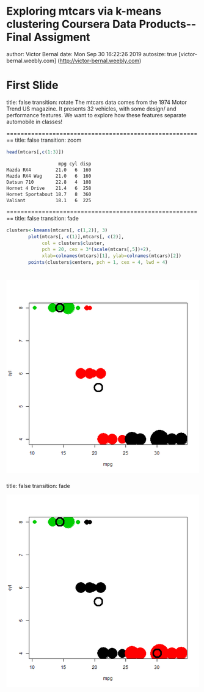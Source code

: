 Exploring mtcars via k-means clustering
Coursera Data Products--Final Assigment
========================================================
author: Victor Bernal
date: Mon Sep 30 16:22:26 2019 
autosize: true
[victor-bernal.weebly.com] (http://victor-bernal.weebly.com)

First Slide 
========================================================
title: false
transition: rotate
The mtcars data comes from the 1974 Motor Trend US magazine. It presents 32 vehicles, with some design/ and performance features. We want to explore how these features separate automobile in classes!

========================================================
title: false
transition: zoom

```r
head(mtcars[,c(1:3)])
```

```
                   mpg cyl disp
Mazda RX4         21.0   6  160
Mazda RX4 Wag     21.0   6  160
Datsun 710        22.8   4  108
Hornet 4 Drive    21.4   6  258
Hornet Sportabout 18.7   8  360
Valiant           18.1   6  225
```

========================================================
title: false
transition: fade

```r
clusters<-kmeans(mtcars[, c(1,2)], 3)
        plot(mtcars[, c(1)],mtcars[, c(2)],
             col = clusters$cluster,
             pch = 20, cex = 3*(scale(mtcars[,5])+2),
             xlab=colnames(mtcars)[1], ylab=colnames(mtcars)[2])
        points(clusters$centers, pch = 1, cex = 4, lwd = 4)
```

![plot of chunk unnamed-chunk-2](PITCH-final_VB-figure/unnamed-chunk-2-1.png)
========================================================
title: false
transition: fade

![plot of chunk unnamed-chunk-3](PITCH-final_VB-figure/unnamed-chunk-3-1.png)
